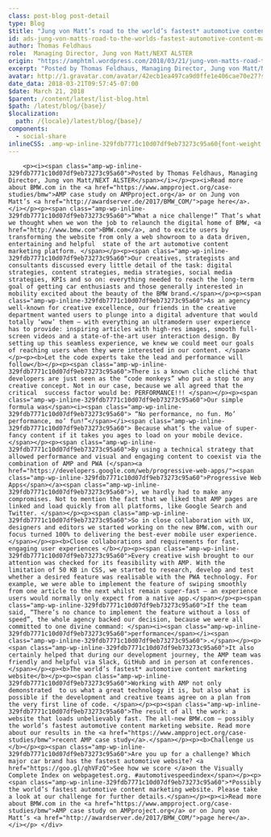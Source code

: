 ```yaml
---
class: post-blog post-detail
type: Blog
$title: "Jung von Matt’s road to the world’s fastest* automotive content marketing website"
id: ads-jung-von-matts-road-to-the-worlds-fastest-automotive-content-marketing-website
author: Thomas Feldhaus
role:  Managing Director, Jung von Matt/NEXT ALSTER
origin: "https://amphtml.wordpress.com/2018/03/21/jung-von-matts-road-to-the-worlds-fastest-automotive-content-marketing-website/amp/"
excerpt: "Posted by Thomas Feldhaus, Managing Director, Jung von Matt/NEXT ALSTER Read more about BMW.com in the AMP case study on AMPproject.org or on Jung von Matt&#8217;s page here. “What a nice challenge!” That’s what we thought when we won the job to relaunch the digital home of BMW, BMW.com, and to excite users by transforming the [&#8230;]"
avatar: http://1.gravatar.com/avatar/42ecb1ea497ca9d0ffe1e406cae70e27?s=96&d=identicon&r=G
date_data: 2018-03-21T09:57:45-07:00
$date: March 21, 2018
$parent: /content/latest/list-blog.html
$path: /latest/blog/{base}/
$localization:
  path: /{locale}/latest/blog/{base}/
components:
  - social-share
inlineCSS: .amp-wp-inline-329fdb7771c10d07df9eb73273c95a60{font-weight:400;}
---
```


<div class="amp-wp-article-content">

		<p><i><span class="amp-wp-inline-329fdb7771c10d07df9eb73273c95a60">Posted by Thomas Feldhaus, Managing Director, Jung von Matt/NEXT ALSTER</span></i></p><p><i>Read more about BMW.com in the <a href="https://www.ampproject.org/case-studies/bmw">AMP case study on AMPproject.org</a> or on Jung von Matt’s <a href="http://awardserver.de/2017/BMW_COM/">page here</a>.</i></p><p><span class="amp-wp-inline-329fdb7771c10d07df9eb73273c95a60">“What a nice challenge!” That’s what we thought when we won the job to relaunch the digital home of BMW, <a href="http://www.bmw.com">BMW.com</a>, and to excite users by transforming the website from only a web showroom to a data driven, entertaining and helpful  state of the art automotive content marketing platform. </span></p><p><span class="amp-wp-inline-329fdb7771c10d07df9eb73273c95a60">Our creatives, strategists and consultants discussed every little detail of the task: digital strategies, content strategies, media strategies, social media strategies, KPIs and so on: everything needed to reach the long-term goal of getting car enthusiasts and those generally interested in mobility excited about the beauty of the BMW brand.</span></p><p><span class="amp-wp-inline-329fdb7771c10d07df9eb73273c95a60">As an agency well-known for creative excellence, our friends in the creative department wanted users to plunge into a digital adventure that would totally ‘wow’ them – with everything an ultramodern user experience has to provide: inspiring articles with high-res images, smooth full-screen videos and a state-of-the-art user interaction design. By setting up this seamless experience, we knew we could meet our goals of reaching users when they were interested in our content. </span></p><p><b>Let the code experts take the lead and performance will follow</b></p><p><span class="amp-wp-inline-329fdb7771c10d07df9eb73273c95a60">There is a known cliche cliché that developers are just seen as the “code monkeys” who put a stop to any creative concept. Not in our case, because we all agreed that the critical  success factor would be: PERFORMANCE!!! </span></p><p><span class="amp-wp-inline-329fdb7771c10d07df9eb73273c95a60">Our simple formula was</span><i><span class="amp-wp-inline-329fdb7771c10d07df9eb73273c95a60"> “No performance, no fun. Mo’ performance, mo’ fun!”</span></i><span class="amp-wp-inline-329fdb7771c10d07df9eb73273c95a60"> Because what’s the value of super-fancy content if it takes you ages to load on your mobile device.</span></p><p><span class="amp-wp-inline-329fdb7771c10d07df9eb73273c95a60">By using a technical strategy that allowed performance and visual and engaging content to coexist via the combination of AMP and PWA (</span><a href="https://developers.google.com/web/progressive-web-apps/"><span class="amp-wp-inline-329fdb7771c10d07df9eb73273c95a60">Progressive Web Apps</span></a><span class="amp-wp-inline-329fdb7771c10d07df9eb73273c95a60">), we hardly had to make any compromises. Not to mention the fact that we liked that AMP pages are linked and load quickly from all platforms, like Google Search and Twitter. </span></p><p><span class="amp-wp-inline-329fdb7771c10d07df9eb73273c95a60">So in close collaboration with UX, designers and editors we started working on the new BMW.com, with our focus turned 100% to delivering the best-ever mobile user experience.</span></p><p><b>Close collaborations and requirements for fast, engaging user experiences </b></p><p><span class="amp-wp-inline-329fdb7771c10d07df9eb73273c95a60">Every creative wish brought to our attention was checked for its feasibility with AMP. With the limitation of 50 KB in CSS, we started to research, develop and test whether a desired feature was realisable with the PWA technology. For example, we were able to implement the feature of swiping smoothly from one article to the next whilst remain super-fast – an experience users would normally only expect from a native app.</span></p><p><span class="amp-wp-inline-329fdb7771c10d07df9eb73273c95a60">If the team said, “There’s no chance to implement the feature without a loss of speed”, the whole agency backed our decision, because we were all committed to one divine command: </span><i><span class="amp-wp-inline-329fdb7771c10d07df9eb73273c95a60">performance</span></i><span class="amp-wp-inline-329fdb7771c10d07df9eb73273c95a60">.</span></p><p><span class="amp-wp-inline-329fdb7771c10d07df9eb73273c95a60">It also certainly helped that during our development journey, the AMP team was friendly and helpful via Slack, GitHub and in person at conferences.</span></p><p><b>The world’s fastest* automotive content marketing website</b></p><p><span class="amp-wp-inline-329fdb7771c10d07df9eb73273c95a60">Working with AMP not only demonstrated  to us what a great technology it is, but also what is possible if the development and creative teams agree on a plan from the very first line of code. </span></p><p><span class="amp-wp-inline-329fdb7771c10d07df9eb73273c95a60">The result of all the work: a website that loads unbelievably fast. The all-new BMW.com – possibly the world’s fastest automotive content marketing website. Read more about our results in the <a href="https://www.ampproject.org/case-studies/bmw">recent AMP case study</a>.</span></p><p><b>Challenge us </b></p><p><span class="amp-wp-inline-329fdb7771c10d07df9eb73273c95a60">Are you up for a challenge? Which major car brand has the fastest automotive website? <a href="https://goo.gl/qhVFzQ">See how we score </a>on the Visually Complete Index on webpagetest.org. #automotivespeedindex</span></p><p><span class="amp-wp-inline-329fdb7771c10d07df9eb73273c95a60">*Possibly the world’s fastest automotive content marketing website. Please take a look at our challenge for further details.</span></p><p><i>Read more about BMW.com in the <a href="https://www.ampproject.org/case-studies/bmw">AMP case study on AMPproject.org</a> or on Jung von Matt’s <a href="http://awardserver.de/2017/BMW_COM/">page here</a>.</i></p>	</div>

	

</div>

